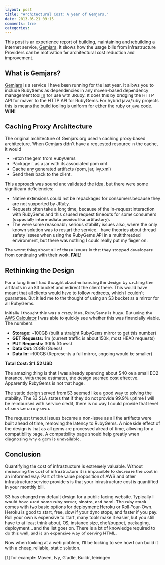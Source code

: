 ```yaml
---
layout: post
title: "Architectural Cost: A year of Gemjars."
date: 2013-05-21 09:15
comments: true
categories: 
---
```


This post is an experience report of building, maintaining and rebuilding a internet service, [Gemjars](http://gemjars.org). It shows how the usage bills from Infrastructure Providers can be motivation for architectural cost reduction and improvement.

## What is Gemjars?
[Gemjars](http://gemjars.org) is a service I have been running for the last year. It allows you to include RubyGems as dependencies in any maven-based dependency management tool[[1]](#conclusion) for use with JRuby. It does this by bridging the HTTP API for maven to the HTTP API for RubyGems. For hybrid java/ruby projects this is means the build tooling is uniform for either the ruby or java code. **WIN!**

## Caching Proxy Architecture
The original architecture of Gemjars.org used a caching proxy-based architecture. When Gemjars didn't have a requested resource in the cache, it would

+ Fetch the gem from RubyGems
+ Package it as a jar with its associated pom.xml
+ Cache any generated artifacts (pom, jar, ivy.xml)
+ Send them back to the client. 

This approach was sound and validated the idea, but there were some significant deficiencies:

+ Native extensions could not be repackaged for consumers because they are not supported by JRuby.
+ Requests often take a long time, because of the in-request interaction with RubyGems and this caused request timeouts for some consumers (especially intermediate proxies like artifactory).
+ The were some reasonably serious stability issues also, where the only known solution was to restart the service. I have theories about thread safety issues when using the RubyGems API in a multithreaded environment, but there was nothing I could really put my finger on.

The worst thing about all of these issues is that they stopped developers from continuing with their work. **FAIL!**

## Rethinking the Design
For a long time I had thought about enhancing the design by caching the artifacts in an S3 bucket and redirect the client there. This would have meant that all clients would have to follow redirects, which I couldn't guarantee. But it led me to the thought of using an S3 bucket as a mirror for all RubyGems.

Initially I thought this was a crazy idea, RubyGems is huge. But using the [AWS Calculator](http://calculator.s3.amazonaws.com/calc5.html) I was able to quickly see whether this was financially viable. The numbers:

+ **Storage:** ~100GB (built a straight RubyGems mirror to get this number)
+ **GET Requests:** 1m (current traffic is about 150k, most HEAD requests)
+ **PUT Requests:** 300k (Guess)
+ **Data Out:** 20GB (Guess)
+ **Data In:** ~100GB (Represents a full mirror, ongoing would be smaller)
 
**Total Cost: $11.52 USD**

The amazing thing is that I was already spending about $40 on a small EC2 instance. With these estimates, the design seemed cost effective. Apparently RubyGems is not that huge.

The static design served from S3 seemed like a good way to solving the stability. The S3 SLA states that if they do not provide 99.9% uptime I will be reimbursed with service credit, there is no way I could provide that level of service on my own.

The request timeout issues became a non-issue as all the artifacts were built ahead of time, removing the latency to RubyGems. A nice side effect of the design is that as all gems are processed ahead of time, allowing for a compatibility page. A compatibility page should help greatly when diagnosing why a gem is unavailable.

## Conclusion
Quantifying the cost of infrastructure is extremely valuable. Without measuring the cost of infrastructure it is impossible to decrease the cost in an informed way. Part of the value proposition of AWS and other infrastructure service providers is that your infrastructure cost is quantified in your monthly bill.

S3 has changed my default design for a public facing website. Typically I would have used some ruby server, sinatra, and haml. The ruby stack comes with two basic options for deployment: Heroku or Roll-Your-Own. Heroku is good to start, free, slow if your dyno stops, and faster if you pay. Roll your own is expensive to start, many tools make it easier, but you still have to at least think about, OS, instance size, chef/puppet, packaging, deployment... and the list goes on. There is a lot of knowledge required to do this well, and is an expensive way of serving HTML.

Now when looking at a web problem, I’ll be looking to see how I can build it with a cheap, reliable, static solution.

[1] for example: Maven, Ivy, Gradle, Buildr, leiningen

